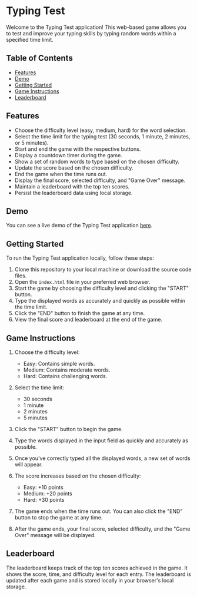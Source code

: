 # Typing Test

Welcome to the Typing Test application! This web-based game allows you to test and improve your typing skills by typing random words within a specified time limit.

## Table of Contents

- [Features](#features)
- [Demo](#demo)
- [Getting Started](#getting-started)
- [Game Instructions](#game-instructions)
- [Leaderboard](#leaderboard)

## Features

- Choose the difficulty level (easy, medium, hard) for the word selection.
- Select the time limit for the typing test (30 seconds, 1 minute, 2 minutes, or 5 minutes).
- Start and end the game with the respective buttons.
- Display a countdown timer during the game.
- Show a set of random words to type based on the chosen difficulty.
- Update the score based on the chosen difficulty.
- End the game when the time runs out.
- Display the final score, selected difficulty, and "Game Over" message.
- Maintain a leaderboard with the top ten scores.
- Persist the leaderboard data using local storage.

## Demo

You can see a live demo of the Typing Test application [here](https://johnedmon44.github.io/typing-test/).

## Getting Started

To run the Typing Test application locally, follow these steps:

1. Clone this repository to your local machine or download the source code files.
2. Open the `index.html` file in your preferred web browser.
3. Start the game by choosing the difficulty level and clicking the "START" button.
4. Type the displayed words as accurately and quickly as possible within the time limit.
5. Click the "END" button to finish the game at any time.
6. View the final score and leaderboard at the end of the game.

## Game Instructions

1. Choose the difficulty level:
   - Easy: Contains simple words.
   - Medium: Contains moderate words.
   - Hard: Contains challenging words.

2. Select the time limit:
   - 30 seconds
   - 1 minute
   - 2 minutes
   - 5 minutes

3. Click the "START" button to begin the game.

4. Type the words displayed in the input field as quickly and accurately as possible.

5. Once you've correctly typed all the displayed words, a new set of words will appear.

6. The score increases based on the chosen difficulty:
   - Easy: +10 points
   - Medium: +20 points
   - Hard: +30 points

7. The game ends when the time runs out. You can also click the "END" button to stop the game at any time.

8. After the game ends, your final score, selected difficulty, and the "Game Over" message will be displayed.

## Leaderboard

The leaderboard keeps track of the top ten scores achieved in the game. It shows the score, time, and difficulty level for each entry. The leaderboard is updated after each game and is stored locally in your browser's local storage.